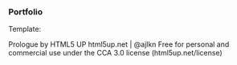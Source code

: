 ### Portfolio

Template:

Prologue by HTML5 UP
html5up.net | @ajlkn
Free for personal and commercial use under the CCA 3.0 license (html5up.net/license)